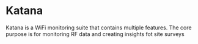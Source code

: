 # Katana

Katana is a WiFi monitoring suite that contains multiple features. The core purpose is for monitoring RF data and creating insights fot site surveys
